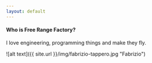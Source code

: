 ```yaml
---
layout: default
---
```

#### Who is Free Range Factory?

I love engineering, programming things and make they fly.


![alt text]({{ site.url }}/img/fabrizio-tappero.jpg "Fabrizio")





